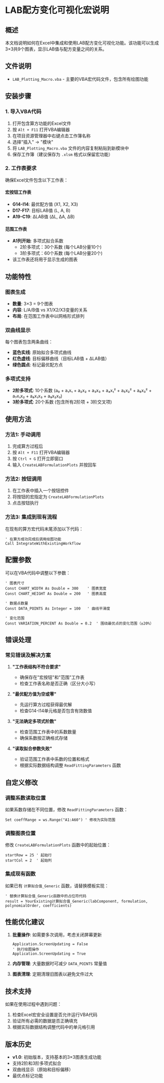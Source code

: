 # LAB配方变化可视化宏说明

## 概述

本文档说明如何在Excel中集成和使用LAB配方变化可视化功能。该功能可以生成3×3共9个图表，显示LAB值与配方变量之间的关系。

## 文件说明

- `LAB_Plotting_Macro.vba` - 主要的VBA宏代码文件，包含所有绘图功能

## 安装步骤

### 1. 导入VBA代码
1. 打开包含算方功能的Excel文件
2. 按 `Alt + F11` 打开VBA编辑器
3. 在项目资源管理器中右键点击工作簿名称
4. 选择"插入" → "模块"
5. 将 `LAB_Plotting_Macro.vba` 文件的内容复制粘贴到新模块中
6. 保存工作簿（建议保存为 `.xlsm` 格式以保留宏功能）

### 2. 工作表要求
确保Excel文件包含以下工作表：

#### 宏按钮工作表
- **G14-I14**: 最优配方值 (X1, X2, X3)
- **D17-F17**: 目标LAB值 (L, A, B)
- **A19-C19**: ΔLAB值 (ΔL, ΔA, ΔB)

#### 范围工作表
- **A1列开始**: 多项式拟合系数
  - 2阶多项式：30个系数 (每个LAB分量10个)
  - 3阶多项式：60个系数 (每个LAB分量20个)
- 该工作表还将用于显示生成的图表

## 功能特性

### 图表生成
- **数量**: 3×3 = 9个图表
- **内容**: L/A/B值 vs X1/X2/X3变量的关系
- **布局**: 在范围工作表中以网格形式排列

### 双曲线显示
每个图表包含两条曲线：
- **蓝色实线**: 原始拟合多项式曲线
- **红色虚线**: 目标偏移曲线（目标LAB值 + ΔLAB值）
- **绿色圆点**: 标记最优配方点

### 多项式支持
- **2阶多项式**: 10个系数 (a₀ + a₁x₁ + a₂x₂ + a₃x₃ + a₄x₁² + a₅x₂² + a₆x₃² + a₇x₁x₂ + a₈x₁x₃ + a₉x₂x₃)
- **3阶多项式**: 20个系数 (包含所有2阶项 + 3阶交叉项)

## 使用方法

### 方法1: 手动调用
1. 完成算方过程后
2. 按 `Alt + F11` 打开VBA编辑器
3. 按 `Ctrl + G` 打开立即窗口
4. 输入 `CreateLABFormulationPlots` 并按回车

### 方法2: 按钮调用
1. 在工作表中插入一个按钮控件
2. 将按钮的宏指定为 `CreateLABFormulationPlots`
3. 点击按钮执行

### 方法3: 集成到现有流程
在现有的算方宏代码末尾添加以下代码：
```vba
' 在算方成功完成后调用绘图功能
Call IntegrateWithExistingWorkflow
```

## 配置参数

可以在VBA代码中调整以下参数：

```vba
' 图表尺寸
Const CHART_WIDTH As Double = 300    ' 图表宽度
Const CHART_HEIGHT As Double = 200   ' 图表高度

' 数据点数量
Const DATA_POINTS As Integer = 100   ' 曲线平滑度

' 变化范围
Const VARIATION_PERCENT As Double = 0.2  ' 围绕最优点的变化范围（±20%）
```

## 错误处理

### 常见错误及解决方案

1. **"工作表结构不符合要求"**
   - 确保存在"宏按钮"和"范围"工作表
   - 检查工作表名称是否正确（区分大小写）

2. **"最优配方值为空或零"**
   - 先运行算方过程获得最优解
   - 检查G14-I14单元格是否包含有效数值

3. **"无法确定多项式阶数"**
   - 检查范围工作表中的系数数量
   - 确保系数按正确格式存储

4. **"读取拟合参数失败"**
   - 验证范围工作表中系数的位置和格式
   - 根据实际数据结构调整 `ReadFittingParameters` 函数

## 自定义修改

### 调整系数读取位置
如果系数存储在不同位置，修改 `ReadFittingParameters` 函数：
```vba
Set coeffRange = ws.Range("A1:A60") ' 修改为实际范围
```

### 调整图表位置
修改 `CreateLABFormulationPlots` 函数中的起始位置：
```vba
startRow = 25 ' 起始行
startCol = 2  ' 起始列
```

### 集成现有函数
如果已有 `计算拟合值_Generic` 函数，请替换模板实现：
```vba
' 替换计算拟合值_Generic函数中的占位符代码
result = YourExisting计算拟合值_Generic(labComponent, formulation, polynomialOrder, coefficients)
```

## 性能优化建议

1. **批量操作**: 如需要多次调用，考虑关闭屏幕更新
   ```vba
   Application.ScreenUpdating = False
   ' 执行绘图操作
   Application.ScreenUpdating = True
   ```

2. **内存管理**: 大量数据时可减少 `DATA_POINTS` 常量值

3. **图表清理**: 定期清理旧图表以避免文件过大

## 技术支持

如果在使用过程中遇到问题：
1. 检查Excel宏安全设置是否允许运行VBA代码
2. 验证所有必需的数据是否正确填充
3. 根据实际数据结构调整代码中的单元格引用

## 版本历史

- **v1.0**: 初始版本，支持基本的3×3图表生成功能
- 支持2阶和3阶多项式拟合
- 双曲线显示（原始和目标偏移）
- 最优点标记功能